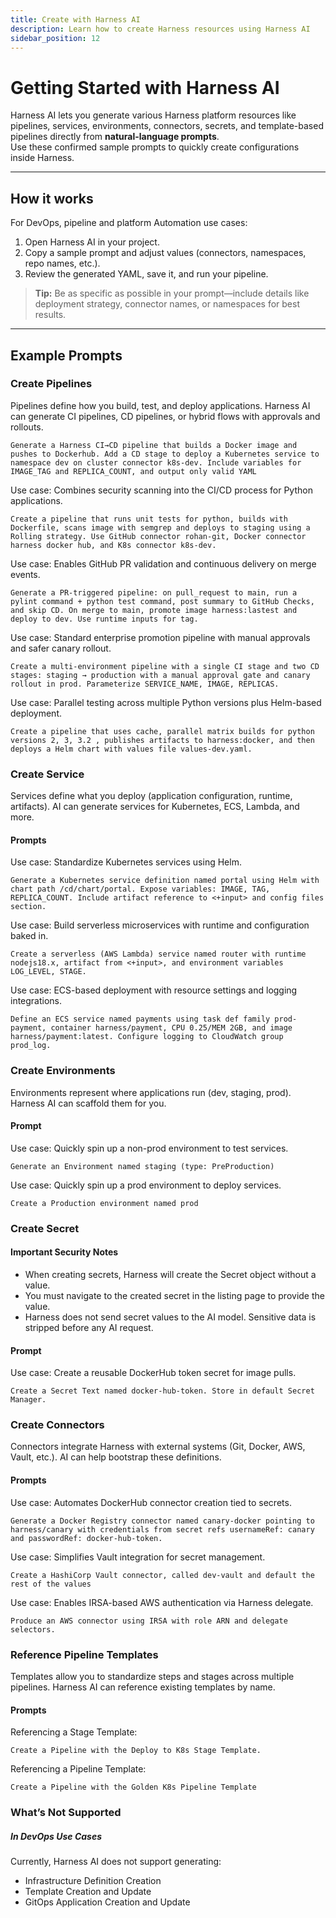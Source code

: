 ```yaml
---
title: Create with Harness AI
description: Learn how to create Harness resources using Harness AI
sidebar_position: 12
---
```


# Getting Started with Harness AI 

Harness AI lets you generate various Harness platform resources like pipelines, services, environments, connectors, secrets, and template-based pipelines directly from **natural-language prompts**.  
Use these confirmed sample prompts to quickly create configurations inside Harness.

---

## How it works

For DevOps, pipeline and platform Automation use cases: 

1. Open Harness AI in your project.  
2. Copy a sample prompt and adjust values (connectors, namespaces, repo names, etc.).  
3. Review the generated YAML, save it, and run your pipeline.

> **Tip:** Be as specific as possible in your prompt—include details like deployment strategy, connector names, or namespaces for best results.

---

## Example Prompts

### Create Pipelines

Pipelines define how you build, test, and deploy applications. Harness AI can generate CI pipelines, CD pipelines, or hybrid flows with approvals and rollouts.


```text
Generate a Harness CI→CD pipeline that builds a Docker image and pushes to Dockerhub. Add a CD stage to deploy a Kubernetes service to namespace dev on cluster connector k8s-dev. Include variables for IMAGE_TAG and REPLICA_COUNT, and output only valid YAML
```

Use case: Combines security scanning into the CI/CD process for Python applications.

```text
Create a pipeline that runs unit tests for python, builds with Dockerfile, scans image with semgrep and deploys to staging using a Rolling strategy. Use GitHub connector rohan-git, Docker connector harness docker hub, and K8s connector k8s-dev.
```

Use case: Enables GitHub PR validation and continuous delivery on merge events.

```text
Generate a PR-triggered pipeline: on pull_request to main, run a pylint command + python test command, post summary to GitHub Checks, and skip CD. On merge to main, promote image harness:lastest and deploy to dev. Use runtime inputs for tag.
```

Use case: Standard enterprise promotion pipeline with manual approvals and safer canary rollout.

```text
Create a multi-environment pipeline with a single CI stage and two CD stages: staging → production with a manual approval gate and canary rollout in prod. Parameterize SERVICE_NAME, IMAGE, REPLICAS.
```

Use case: Parallel testing across multiple Python versions plus Helm-based deployment.

```text
Create a pipeline that uses cache, parallel matrix builds for python versions 2, 3, 3.2 , publishes artifacts to harness:docker, and then deploys a Helm chart with values file values-dev.yaml.
```

### Create Service

Services define what you deploy (application configuration, runtime, artifacts). AI can generate services for Kubernetes, ECS, Lambda, and more.

#### Prompts

Use case: Standardize Kubernetes services using Helm.

```text
Generate a Kubernetes service definition named portal using Helm with chart path /cd/chart/portal. Expose variables: IMAGE, TAG, REPLICA_COUNT. Include artifact reference to <+input> and config files section.
```

Use case: Build serverless microservices with runtime and configuration baked in.

```text
Create a serverless (AWS Lambda) service named router with runtime nodejs18.x, artifact from <+input>, and environment variables LOG_LEVEL, STAGE.
```


Use case: ECS-based deployment with resource settings and logging integrations.

```text
Define an ECS service named payments using task def family prod-payment, container harness/payment, CPU 0.25/MEM 2GB, and image harness/payment:latest. Configure logging to CloudWatch group prod_log.
```


### Create  Environments

Environments represent where applications run (dev, staging, prod). Harness AI can scaffold them for you.

#### Prompt 

Use case: Quickly spin up a non-prod environment to test services.

```text
Generate an Environment named staging (type: PreProduction)
```

Use case: Quickly spin up a prod environment to deploy services. 

```text
Create a Production environment named prod
```

### Create Secret

#### Important Security Notes

- When creating secrets, Harness will create the Secret object without a value.
- You must navigate to the created secret in the listing page to provide the value.
- Harness does not send secret values to the AI model. Sensitive data is stripped before any AI request.

#### Prompt

Use case: Create a reusable DockerHub token secret for image pulls.

```text
Create a Secret Text named docker-hub-token. Store in default Secret Manager.
```

### Create Connectors

Connectors integrate Harness with external systems (Git, Docker, AWS, Vault, etc.). AI can help bootstrap these definitions.

#### Prompts

Use case: Automates DockerHub connector creation tied to secrets.

```text
Generate a Docker Registry connector named canary-docker pointing to harness/canary with credentials from secret refs usernameRef: canary and passwordRef: docker-hub-token.
```

Use case: Simplifies Vault integration for secret management.

```text
Create a HashiCorp Vault connector, called dev-vault and default the rest of the values
```

Use case: Enables IRSA-based AWS authentication via Harness delegate.


```text
Produce an AWS connector using IRSA with role ARN and delegate selectors.
```

### Reference Pipeline Templates

Templates allow you to standardize steps and stages across multiple pipelines. Harness AI can reference existing templates by name.

#### Prompts

Referencing a Stage Template:

```text
Create a Pipeline with the Deploy to K8s Stage Template.
```

Referencing a Pipeline Template:

```text
Create a Pipeline with the Golden K8s Pipeline Template
```
### What’s Not Supported 

##### In DevOps Use Cases

Currently, Harness AI does not support generating:

- Infrastructure Definition Creation
- Template Creation and Update
- GitOps Application Creation and Update


